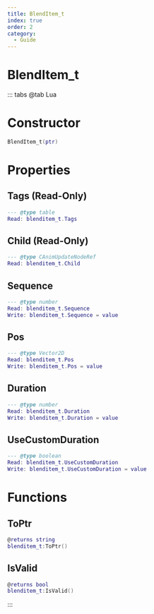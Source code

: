 ```yaml
---
title: BlendItem_t
index: true
order: 2
category:
  - Guide
---
```


# BlendItem_t

::: tabs
@tab Lua
# Constructor
```lua
BlendItem_t(ptr)
```
# Properties
## Tags (Read-Only)
```lua
--- @type table
Read: blenditem_t.Tags
```
## Child (Read-Only)
```lua
--- @type CAnimUpdateNodeRef
Read: blenditem_t.Child
```
## Sequence 
```lua
--- @type number
Read: blenditem_t.Sequence
Write: blenditem_t.Sequence = value
```
## Pos 
```lua
--- @type Vector2D
Read: blenditem_t.Pos
Write: blenditem_t.Pos = value
```
## Duration 
```lua
--- @type number
Read: blenditem_t.Duration
Write: blenditem_t.Duration = value
```
## UseCustomDuration 
```lua
--- @type boolean
Read: blenditem_t.UseCustomDuration
Write: blenditem_t.UseCustomDuration = value
```
# Functions
## ToPtr
```lua
@returns string
blenditem_t:ToPtr()
```
## IsValid
```lua
@returns bool
blenditem_t:IsValid()
```

:::